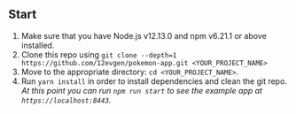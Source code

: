 ## Start

1.  Make sure that you have Node.js v12.13.0 and npm v6.21.1 or above installed.
2.  Clone this repo using `git clone --depth=1 https://github.com/12evgen/pokemon-app.git <YOUR_PROJECT_NAME>`
3.  Move to the appropriate directory: `cd <YOUR_PROJECT_NAME>`.<br />
4.  Run `yarn install` in order to install dependencies and clean the git repo.<br />
    _At this point you can run `npm run start` to see the example app at `https://localhost:8443`._
